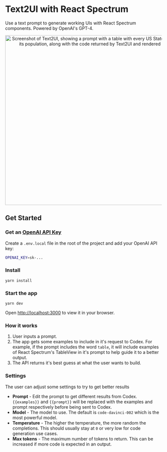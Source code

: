 # Text2UI with React Spectrum

Use a text prompt to generate working UIs with React Spectrum components. Powered by OpenAI's GPT-4.

<p align="center">
  <img width="545" alt="Screenshot of Text2UI, showing a prompt with a table with every US State and its population, along with the code returned by Text2UI and rendered" src="https://user-images.githubusercontent.com/8961049/206802886-34a97fe2-c453-4df3-b7b7-7fe23620de1d.png">
</p>

## Get Started

### Get an [OpenAI API Key](https://beta.openai.com/account/api-keys)

Create a `.env.local` file in the root of the project and add your OpenAI API key:

```bash
OPENAI_KEY=sk-...
```

### Install

`yarn install`

### Start the app

`yarn dev`

Open [http://localhost:3000](http://localhost:3000) to view it in your browser.

### How it works

1. User inputs a prompt.
2. The app gets some examples to include in it's request to Codex. For example, if the prompt includes the word `table`, it will include examples of React Spectrum's TableView in it's prompt to help guide it to a better output.
3. The API returns it's best guess at what the user wants to build.

### Settings

The user can adjust some settings to try to get better results

- **Prompt** - Edit the prompt to get different results from Codex. `{{examples}}` and `{{prompt}}` will be replaced with the examples and prompt respectively before being sent to Codex.
- **Model** - The model to use. The default is `code-davinci-002` which is the most powerful model.
- **Temperature** - The higher the temperature, the more random the completions. This should usually stay at `0` or very low for code generation use cases.
- **Max tokens** - The maximum number of tokens to return. This can be increased if more code is expected in an output.
